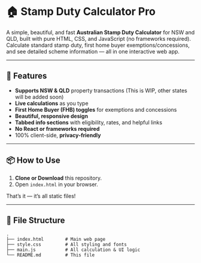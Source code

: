 # 🏠 Stamp Duty Calculator Pro

A simple, beautiful, and fast **Australian Stamp Duty Calculator** for NSW and QLD, built with pure HTML, CSS, and JavaScript (no frameworks required).  
Calculate standard stamp duty, first home buyer exemptions/concessions, and see detailed scheme information — all in one interactive web app.


---

## 🚀 Features

- **Supports NSW & QLD** property transactions (This is WIP, other states will be added soon)
- **Live calculations** as you type
- **First Home Buyer (FHB) toggles** for exemptions and concessions
- **Beautiful, responsive design**
- **Tabbed info sections** with eligibility, rates, and helpful links
- **No React or frameworks required**
- 100% client-side, **privacy-friendly**

---

## 📦 How to Use

1. **Clone or Download** this repository.
2. Open `index.html` in your browser.

That’s it — it’s all static files!

---

## 📝 File Structure

```text
.
├── index.html        # Main web page
├── style.css         # All styling and fonts
├── main.js           # All calculation & UI logic
└── README.md         # This file
